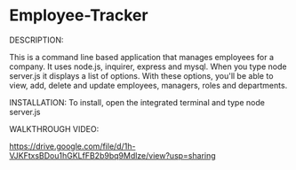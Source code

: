 # Employee-Tracker

DESCRIPTION:

This is a command line based application that manages employees for a company. It uses node.js,
inquirer, express and mysql. When you type node server.js it displays a list of options.
With these options, you'll be able to view, add, delete and update employees, managers, roles and departments. 

INSTALLATION:
To install, open the integrated terminal and type node server.js


WALKTHROUGH VIDEO:

https://drive.google.com/file/d/1h-VJKFtxsBDou1hGKLfFB2b9bq9Mdlze/view?usp=sharing
